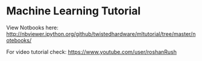 Machine Learning Tutorial
=========================

View Notbooks here:
http://nbviewer.ipython.org/github/twistedhardware/mltutorial/tree/master/notebooks/

For video tutorial check:
https://www.youtube.com/user/roshanRush



